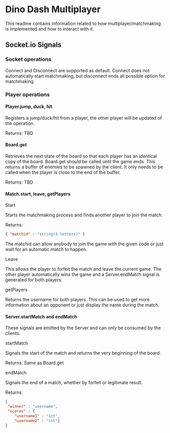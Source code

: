 # Dino Dash Multiplayer 
This readme contains information related to how multiplayer/matchmaking is implemented and how to interact with it.
## Socket.io Signals
 ### Socket operations
 Connect and Disconnect are supported as default. Connect does not automatically start matchmaking, but disconnect ends all possible option for matchmaking
 ### Player operations
 #### Player.jump, duck, hit
 Registers a jump/duck/hit from a player, the other player will be updated of the operation. 

Returns: TBD
 #### Board.get
 Retrieves the next state of the board so that each player has  an identical copy of the board. Board.get should be called  until the game ends. This returns a buffer of enemies to be spawned by the client. It only needs to be called when the player is close to the end of the buffer.
 
Returns: TBD
#### Match.start, leave, getPlayers
Start

Starts the matchmaking process and finds another player to join the match. 

Returns: 
```json
{ "matchid" : "string(4 letters)" }
```
The matchid can allow anybody to join the game with the given code or just wait for an automatic match to happen.

Leave

This allows the player to forfeit the match and leave the current game. The other player automatically wins the game and a Server.endMatch signal is generated for both players.

getPlayers

Returns the username for both players. This can be used to get more information about an opponent or just display the name during the match.

#### Server.startMatch and endMatch
These signals are emitted by the Server and can only be consumed by the clients. 

startMatch 

Signals the start of the match and returns the very beginning of the board.

Returns: Same as Board.get

endMatch

Signals the end of a match, whether by forfeit or legitimate result.

Returns:

```json
{
 "winner" : "username",
 "scores" : {
	"username1" : "int",
	"username2" : "int"}
}
```

